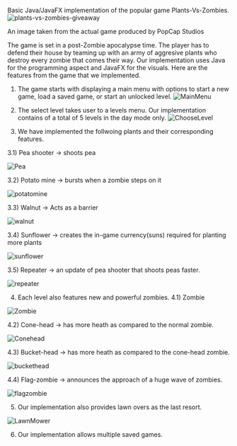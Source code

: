 Basic Java/JavaFX implementation of the popular game Plants-Vs-Zombies.
![plants-vs-zombies-giveaway](https://user-images.githubusercontent.com/46717101/123502289-ec0ab680-d668-11eb-953c-795cbce2566f.png)

An image taken from the actual game produced by PopCap Studios


The game is set in a post-Zombie apocalypse time. The player has to defend their house by teaming up with an army of aggresive plants who destroy every zombie that comes their way. 
Our implementation uses Java for the programming aspect and JavaFX for the visuals. Here are the features from the game that we implemented.
1) The game starts with displaying a main menu with options to start a new game, load a saved game, or start an unlocked level.
![MainMenu](https://user-images.githubusercontent.com/46717101/123502501-87505b80-d66a-11eb-8b67-817277742762.jpeg)


2) The select level takes user to a levels menu. Our implementation contains of a total of 5 levels in the day mode only.
![ChooseLevel](https://user-images.githubusercontent.com/46717101/123502544-d4ccc880-d66a-11eb-852c-a559699e3d82.jpeg)


3) We have implemented the follwoing plants and their corresponding features.
  
  3.1) Pea shooter -> shoots pea
  
  ![Pea](https://user-images.githubusercontent.com/46717101/123502570-0f366580-d66b-11eb-8a36-0f60e81c73a2.gif)
  
  3.2) Potato mine -> bursts when a zombie steps on it
  
  ![potatomine](https://user-images.githubusercontent.com/46717101/123502580-2bd29d80-d66b-11eb-9bd2-699a64ab17c4.png)
  
  3.3) Walnut -> Acts as a barrier 
  
  ![walnut](https://user-images.githubusercontent.com/46717101/123502599-473da880-d66b-11eb-9128-42b8a6355fd1.png)
  
  3.4) Sunflower -> creates the in-game currency(suns) required for planting more plants
  
  ![sunflower](https://user-images.githubusercontent.com/46717101/123502665-c03d0000-d66b-11eb-97f1-59066d0f36e1.png)
  
  3.5) Repeater -> an update of pea shooter that shoots peas faster.
  
  ![repeater](https://user-images.githubusercontent.com/46717101/123502689-e2cf1900-d66b-11eb-8cdc-c24faa4151ab.png)
  
4) Each level also features new and powerful zombies.
  4.1) Zombie
  
  ![Zombie](https://user-images.githubusercontent.com/46717101/123502711-0a25e600-d66c-11eb-9023-6d4c11e9d055.gif)
  
  4.2) Cone-head -> has more heath as compared to the normal zombie.
  
  ![Conehead](https://user-images.githubusercontent.com/46717101/123502731-2e81c280-d66c-11eb-866a-a82d4d11c2d7.gif)
  
  4.3) Bucket-head -> has more heath as compared to the cone-head zombie.
  
  ![buckethead](https://user-images.githubusercontent.com/46717101/123502753-4d805480-d66c-11eb-829b-13c69c366c23.gif)
  
  4.4) Flag-zombie -> announces the approach of a huge wave of zombies.
  
  ![flagzombie](https://user-images.githubusercontent.com/46717101/123502772-7acd0280-d66c-11eb-84c8-9540715c026d.gif)

5) Our implementation also provides lawn overs as the last resort.

![LawnMower](https://user-images.githubusercontent.com/46717101/123502796-a354fc80-d66c-11eb-99f3-dfa25da51f16.png)

6) Our implementation allows multiple saved games. 







